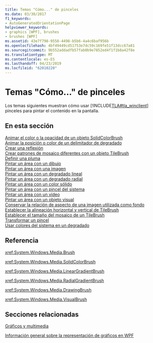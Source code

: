```yaml
---
title: Temas "Cómo..." de pinceles
ms.date: 03/30/2017
f1_keywords:
- AutoGeneratedOrientationPage
helpviewer_keywords:
- graphics [WPF], brushes
- brushes [WPF]
ms.assetid: 43e7f798-9558-4498-b5b6-4a4c6baf956b
ms.openlocfilehash: 4bf49449cd51753e7dc59c169fe51f13dcc67a81
ms.sourcegitcommit: 9b552addadfb57fab0b9e7852ed4f1f1b8a42f8e
ms.translationtype: MT
ms.contentlocale: es-ES
ms.lasthandoff: 04/23/2019
ms.locfileid: "62010220"
---
```

# <a name="brushes-how-to-topics"></a>Temas "Cómo..." de pinceles
Los temas siguientes muestran cómo usar [!INCLUDE[TLA#tla_winclient](../../../../includes/tlasharptla-winclient-md.md)] pinceles para pintar el contenido en la pantalla.  
  
## <a name="in-this-section"></a>En esta sección  
 [Animar el color o la opacidad de un objeto SolidColorBrush](how-to-animate-the-color-or-opacity-of-a-solidcolorbrush.md)  
 [Animar la posición o color de un delimitador de degradado](how-to-animate-the-position-or-color-of-a-gradient-stop.md)  
 [Crear una reflexión](how-to-create-a-reflection.md)  
 [Crear patrones de mosaico diferentes con un objeto TileBrush](how-to-create-different-tile-patterns-with-a-tilebrush.md)  
 [Definir una pluma](how-to-define-a-pen.md)  
 [Pintar un área con un dibujo](how-to-paint-an-area-with-a-drawing.md)  
 [Pintar un área con una imagen](how-to-paint-an-area-with-an-image.md)  
 [Pintar un área con un degradado lineal](how-to-paint-an-area-with-a-linear-gradient.md)  
 [Pintar un área con un degradado radial](how-to-paint-an-area-with-a-radial-gradient.md)  
 [Pintar un área con un color sólido](how-to-paint-an-area-with-a-solid-color.md)  
 [Pintar un área con un pincel del sistema](how-to-paint-an-area-with-a-system-brush.md)  
 [Pintar un área con un vídeo](how-to-paint-an-area-with-a-video.md)  
 [Pintar un área con un objeto visual](how-to-paint-an-area-with-a-visual.md)  
 [Conservar la relación de aspecto de una imagen utilizada como fondo](how-to-preserve-the-aspect-ratio-of-an-image-used-as-a-background.md)  
 [Establecer la alineación horizontal y vertical de TileBrush](how-to-set-the-horizontal-and-vertical-alignment-of-a-tilebrush.md)  
 [Establecer el tamaño del mosaico de un TileBrush](how-to-set-the-tile-size-for-a-tilebrush.md)  
 [Transformar un pincel](how-to-transform-a-brush.md)  
 [Usar colores del sistema en un degradado](how-to-use-system-colors-in-a-gradient.md)  
  
## <a name="reference"></a>Referencia  
 <xref:System.Windows.Media.Brush>  
  
 <xref:System.Windows.Media.SolidColorBrush>  
  
 <xref:System.Windows.Media.LinearGradientBrush>  
  
 <xref:System.Windows.Media.RadialGradientBrush>  
  
 <xref:System.Windows.Media.DrawingBrush>  
  
 <xref:System.Windows.Media.VisualBrush>  
  
## <a name="related-sections"></a>Secciones relacionadas  
 [Gráficos y multimedia](index.md)  
  
 [Información general sobre la representación de gráficos en WPF](wpf-graphics-rendering-overview.md)
